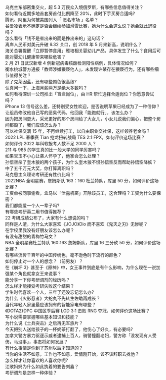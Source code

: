 乌克兰东部密集交火，超 5.3 万民众入境俄罗斯，有哪些信息值得关注？  
如何看待近期多地首套房首付比例降至 20%，此时下手买房合适吗?  
腾讯、阿里为何被美国列入「 恶名市场 」名单？  
谷爱凌表示不确定是否会继续参加滑雪比赛，她为什么会这么说？她会就此退役吗？  
怎么看待「钱不是省出来的而是挣出来的」这句话？  
离岸人民币对美元升破 6.32 关口，创 2018 年 5 月来新高，说明什么？  
海关总署提醒「立即暂停食用」雅培相关婴幼儿产品，具体发生了什么？食用后可能对婴幼儿健康带来哪些危害？  
2 月 21 日武汉新增 4 例新冠病毒核酸检测阳性病例，具体情况如何？  
衡水桃城警方通报「教师涉嫌猥亵他人」，未发现许某存在猥亵行为，还有哪些细节值得关注？  
除了克莱因蓝，还有哪些颜色很高级?  
认真问一下，上海月薪两万是绝大多数吗？  
如何看待深圳一公司推出「盲盒岗位」，由 HR 帮忙选择合适岗位？你愿意尝试吗？  
iPhone 13 信号这么差，还特别受女性欢迎，是否说明苹果已经成为了一种信仰？  
让组员修改他自己写的恶臭代码，他回我「能跑就行」，该怎么办？  
因为把房间更大，采光更好的那个房间给了大女儿，小女儿说我们偏心，把整个房间都毁了，我们应该怎么办？  
可以社保交满 15 年，不再继续打工，以自由职业交社保，这样领养老金吗？  
2022 LPL 春季赛 Tian 抢龙扭转战局 TES 2:1 FPX，如何评价这场比赛？  
如何评价 2022 年科软报考人数不足 2000 人？  
211 与 985 的学生真的比一般大学的同学厉害吗？  
如果宝玉不小心让袭人怀孕了，他家会怎么处理？  
孙悟空杀了奎木狼的两个孩子，为什么奎木狼不恨孙悟空反而帮助孙悟空降妖？  
中了五千万元大奖，你打算离职吗？  
马克思主义理论考研还有性价比吗？  
2022NBA 全明星赛，詹姆斯队 163：160 杜兰特队，库里 50 分，如何评价这场比赛？  
工资单被同事偷看，盒马以「泄露机密」开除该员工，这合理吗？工资为什么要保密？  
我们都能爱一个人一辈子吗?  
有哪些考研英二用书值得推荐？  
22 考研成绩公布了，大家有什么想说的吗？  
同样是人渣，为什么大家喜欢《JOJO》Dio 而不喜欢《鬼灭之刃》无惨呢？  
在学校里我没有好朋友该怎么办呢？  
有没有甜甜的青梅竹马文？  
NBA 全明星赛杜兰特队 160:163 詹姆斯队，库里 16 三分砍 50 分，如何评价这场比赛？  
有哪些流传千百年的中国传统色，毫不逊色时下流行的颜色？  
如何停止对一个人的想念？（前男友）？  
在《崩坏 3》甚至于《原神》中，女王事件到底是有什么影响，为什么现在一说加强某个角色就拿女王来说事？  
能分享一下你考研调剂的经历吗？  
怎么样才能接受考研失败这个结果？  
学生时代喜欢一个人，三年了还没忘记怎么办?  
为什么《火影忍者》大蛇丸不先转生佐助再成长？  
当代年轻人家里最应该拥有的智能家电有哪些？  
《DOTA2》DPC 中国区季后赛 LGD 3:1 击败 RNG 夺冠，如何评价这场比赛？  
写小说需要掌握哪些基本知识和技能？  
为什么说《士兵突击》之后再无军旅片？  
今天把别人送给孩子的一杯奶茶打翻了，他伤心了好久，有必要吗?  
加拿大警方暴力驱逐示威者逮捕上百人，骑警撞翻老妇，警方称「没发现有人受伤，马没事」，事态将如何发展？  
有什么事情是你到了苏州以后才知道的？  
当你的生活不如意，工作也不如意，爱情刚开始，该不该辞职去找他？  
怎么样才让你喜欢的人喜欢你呢?  
江歌妈妈为什么如此执着的要告刘鑫？  
考研调剂是怎样一种体验？  
